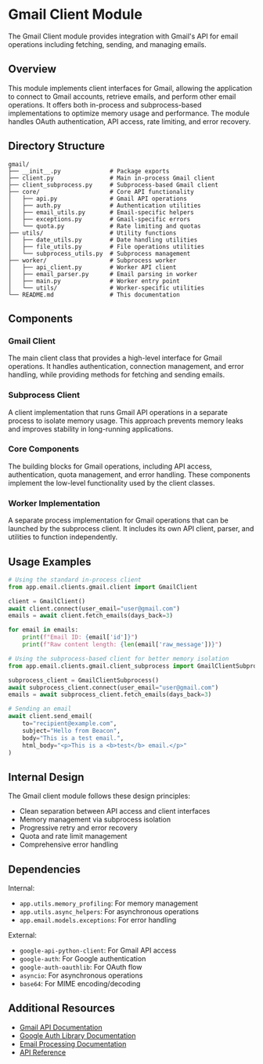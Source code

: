 # Gmail Client Module

The Gmail Client module provides integration with Gmail's API for email operations including fetching, sending, and managing emails.

## Overview

This module implements client interfaces for Gmail, allowing the application to connect to Gmail accounts, retrieve emails, and perform other email operations. It offers both in-process and subprocess-based implementations to optimize memory usage and performance. The module handles OAuth authentication, API access, rate limiting, and error recovery.

## Directory Structure

```
gmail/
├── __init__.py              # Package exports
├── client.py                # Main in-process Gmail client
├── client_subprocess.py     # Subprocess-based Gmail client
├── core/                    # Core API functionality
│   ├── api.py               # Gmail API operations
│   ├── auth.py              # Authentication utilities
│   ├── email_utils.py       # Email-specific helpers
│   ├── exceptions.py        # Gmail-specific errors
│   └── quota.py             # Rate limiting and quotas
├── utils/                   # Utility functions
│   ├── date_utils.py        # Date handling utilities
│   ├── file_utils.py        # File operations utilities
│   └── subprocess_utils.py  # Subprocess management
├── worker/                  # Subprocess worker
│   ├── api_client.py        # Worker API client
│   ├── email_parser.py      # Email parsing in worker
│   ├── main.py              # Worker entry point
│   └── utils/               # Worker-specific utilities
└── README.md                # This documentation
```

## Components

### Gmail Client
The main client class that provides a high-level interface for Gmail operations. It handles authentication, connection management, and error handling, while providing methods for fetching and sending emails.

### Subprocess Client
A client implementation that runs Gmail API operations in a separate process to isolate memory usage. This approach prevents memory leaks and improves stability in long-running applications.

### Core Components
The building blocks for Gmail operations, including API access, authentication, quota management, and error handling. These components implement the low-level functionality used by the client classes.

### Worker Implementation
A separate process implementation for Gmail operations that can be launched by the subprocess client. It includes its own API client, parser, and utilities to function independently.

## Usage Examples

```python
# Using the standard in-process client
from app.email.clients.gmail.client import GmailClient

client = GmailClient()
await client.connect(user_email="user@gmail.com")
emails = await client.fetch_emails(days_back=3)

for email in emails:
    print(f"Email ID: {email['id']}")
    print(f"Raw content length: {len(email['raw_message'])}")

# Using the subprocess-based client for better memory isolation
from app.email.clients.gmail.client_subprocess import GmailClientSubprocess

subprocess_client = GmailClientSubprocess()
await subprocess_client.connect(user_email="user@gmail.com")
emails = await subprocess_client.fetch_emails(days_back=3)

# Sending an email
await client.send_email(
    to="recipient@example.com",
    subject="Hello from Beacon",
    body="This is a test email.",
    html_body="<p>This is a <b>test</b> email.</p>"
)
```

## Internal Design

The Gmail client module follows these design principles:
- Clean separation between API access and client interfaces
- Memory management via subprocess isolation
- Progressive retry and error recovery
- Quota and rate limit management
- Comprehensive error handling

## Dependencies

Internal:
- `app.utils.memory_profiling`: For memory management
- `app.utils.async_helpers`: For asynchronous operations
- `app.email.models.exceptions`: For error handling

External:
- `google-api-python-client`: For Gmail API access
- `google-auth`: For Google authentication
- `google-auth-oauthlib`: For OAuth flow
- `asyncio`: For asynchronous operations
- `base64`: For MIME encoding/decoding

## Additional Resources

- [Gmail API Documentation](https://developers.google.com/gmail/api)
- [Google Auth Library Documentation](https://googleapis.dev/python/google-auth/latest/index.html)
- [Email Processing Documentation]({doc}`email_processing`)
- [API Reference]({doc}`api`) 